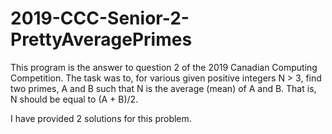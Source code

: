 # 2019-CCC-Senior-2-PrettyAveragePrimes
This program is the answer to question 2 of the 2019 Canadian Computing Competition. The task was to, for various given positive integers N > 3, find two primes, A and B such that N is the average (mean) of A and B. That is, N should be equal to (A + B)/2.

I have provided 2 solutions for this problem. 
